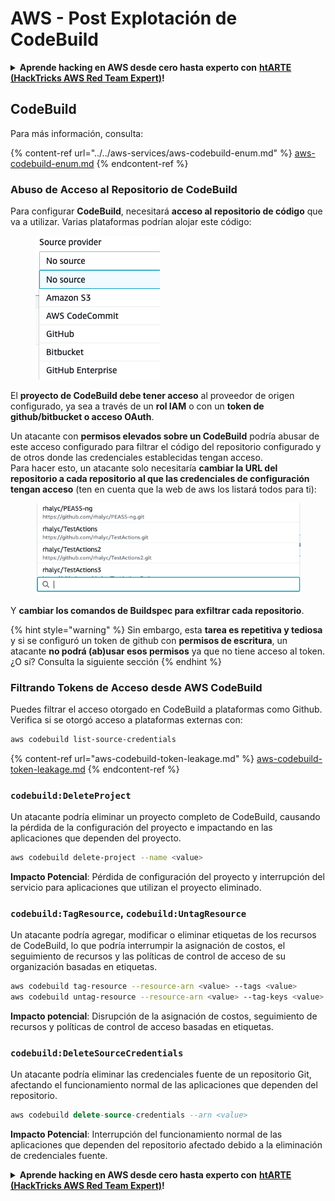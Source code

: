 # AWS - Post Explotación de CodeBuild

<details>

<summary><strong>Aprende hacking en AWS desde cero hasta experto con</strong> <a href="https://training.hacktricks.xyz/courses/arte"><strong>htARTE (HackTricks AWS Red Team Expert)</strong></a><strong>!</strong></summary>

Otras formas de apoyar a HackTricks:

* Si deseas ver tu **empresa anunciada en HackTricks** o **descargar HackTricks en PDF** Consulta los [**PLANES DE SUSCRIPCIÓN**](https://github.com/sponsors/carlospolop)!
* Obtén [**oficial PEASS & HackTricks swag**](https://peass.creator-spring.com)
* Descubre [**La Familia PEASS**](https://opensea.io/collection/the-peass-family), nuestra colección exclusiva de [**NFTs**](https://opensea.io/collection/the-peass-family)
* **Únete al** 💬 [**grupo de Discord**](https://discord.gg/hRep4RUj7f) o al [**grupo de telegram**](https://t.me/peass) o **síguenos** en **Twitter** 🐦 [**@hacktricks\_live**](https://twitter.com/hacktricks\_live)**.**
* **Comparte tus trucos de hacking enviando PRs a los** [**HackTricks**](https://github.com/carlospolop/hacktricks) y [**HackTricks Cloud**](https://github.com/carlospolop/hacktricks-cloud) repositorios de github.

</details>

## CodeBuild

Para más información, consulta:

{% content-ref url="../../aws-services/aws-codebuild-enum.md" %}
[aws-codebuild-enum.md](../../aws-services/aws-codebuild-enum.md)
{% endcontent-ref %}

### Abuso de Acceso al Repositorio de CodeBuild

Para configurar **CodeBuild**, necesitará **acceso al repositorio de código** que va a utilizar. Varias plataformas podrían alojar este código:

<figure><img src="../../../../.gitbook/assets/image (96).png" alt=""><figcaption></figcaption></figure>

El **proyecto de CodeBuild debe tener acceso** al proveedor de origen configurado, ya sea a través de un **rol IAM** o con un **token de github/bitbucket o acceso OAuth**.

Un atacante con **permisos elevados sobre un CodeBuild** podría abusar de este acceso configurado para filtrar el código del repositorio configurado y de otros donde las credenciales establecidas tengan acceso.\
Para hacer esto, un atacante solo necesitaría **cambiar la URL del repositorio a cada repositorio al que las credenciales de configuración tengan acceso** (ten en cuenta que la web de aws los listará todos para ti):

<figure><img src="../../../../.gitbook/assets/image (107).png" alt=""><figcaption></figcaption></figure>

Y **cambiar los comandos de Buildspec para exfiltrar cada repositorio**.

{% hint style="warning" %}
Sin embargo, esta **tarea es repetitiva y tediosa** y si se configuró un token de github con **permisos de escritura**, un atacante **no podrá (ab)usar esos permisos** ya que no tiene acceso al token.\
¿O sí? Consulta la siguiente sección
{% endhint %}

### Filtrando Tokens de Acceso desde AWS CodeBuild

Puedes filtrar el acceso otorgado en CodeBuild a plataformas como Github. Verifica si se otorgó acceso a plataformas externas con:
```bash
aws codebuild list-source-credentials
```
{% content-ref url="aws-codebuild-token-leakage.md" %}
[aws-codebuild-token-leakage.md](aws-codebuild-token-leakage.md)
{% endcontent-ref %}

### `codebuild:DeleteProject`

Un atacante podría eliminar un proyecto completo de CodeBuild, causando la pérdida de la configuración del proyecto e impactando en las aplicaciones que dependen del proyecto.
```bash
aws codebuild delete-project --name <value>
```
**Impacto Potencial**: Pérdida de configuración del proyecto y interrupción del servicio para aplicaciones que utilizan el proyecto eliminado.

### `codebuild:TagResource`, `codebuild:UntagResource`

Un atacante podría agregar, modificar o eliminar etiquetas de los recursos de CodeBuild, lo que podría interrumpir la asignación de costos, el seguimiento de recursos y las políticas de control de acceso de su organización basadas en etiquetas.
```bash
aws codebuild tag-resource --resource-arn <value> --tags <value>
aws codebuild untag-resource --resource-arn <value> --tag-keys <value>
```
**Impacto potencial**: Disrupción de la asignación de costos, seguimiento de recursos y políticas de control de acceso basadas en etiquetas.

### `codebuild:DeleteSourceCredentials`

Un atacante podría eliminar las credenciales fuente de un repositorio Git, afectando el funcionamiento normal de las aplicaciones que dependen del repositorio.
```sql
aws codebuild delete-source-credentials --arn <value>
```
**Impacto Potencial**: Interrupción del funcionamiento normal de las aplicaciones que dependen del repositorio afectado debido a la eliminación de credenciales fuente.

<details>

<summary><strong>Aprende hacking en AWS desde cero hasta experto con</strong> <a href="https://training.hacktricks.xyz/courses/arte"><strong>htARTE (HackTricks AWS Red Team Expert)</strong></a><strong>!</strong></summary>

Otras formas de apoyar a HackTricks:

* Si deseas ver tu **empresa anunciada en HackTricks** o **descargar HackTricks en PDF** ¡Consulta los [**PLANES DE SUSCRIPCIÓN**](https://github.com/sponsors/carlospolop)!
* Obtén el [**oficial PEASS & HackTricks swag**](https://peass.creator-spring.com)
* Descubre [**La Familia PEASS**](https://opensea.io/collection/the-peass-family), nuestra colección exclusiva de [**NFTs**](https://opensea.io/collection/the-peass-family)
* **Únete al** 💬 [**grupo de Discord**](https://discord.gg/hRep4RUj7f) o al [**grupo de telegram**](https://t.me/peass) o **síguenos** en **Twitter** 🐦 [**@hacktricks\_live**](https://twitter.com/hacktricks\_live)**.**
* **Comparte tus trucos de hacking enviando PRs a los repositorios de** [**HackTricks**](https://github.com/carlospolop/hacktricks) y [**HackTricks Cloud**](https://github.com/carlospolop/hacktricks-cloud).

</details>
